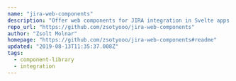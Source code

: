 ```yaml
---
name: "jira-web-components"
description: "Offer web components for JIRA integration in Svelte apps."
repo_url: "https://github.com/zsotyooo/jira-web-components"
author: "Zsolt Molnar"
homepage: "https://github.com/zsotyooo/jira-web-components#readme"
updated: "2019-08-13T11:35:37.008Z"
tags: 
  - component-library
  - integration
---
```

